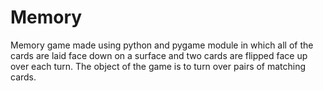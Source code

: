# Memory
Memory game made using python and pygame module in which all of the cards are laid face down on a surface and two cards are
flipped face up over each turn. The object of the game is to turn over pairs of matching cards.
